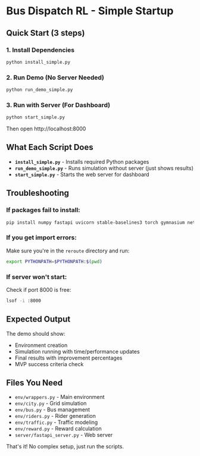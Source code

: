 # Bus Dispatch RL - Simple Startup

## Quick Start (3 steps)

### 1. Install Dependencies
```bash
python install_simple.py
```

### 2. Run Demo (No Server Needed)
```bash
python run_demo_simple.py
```

### 3. Run with Server (For Dashboard)
```bash
python start_simple.py
```
Then open http://localhost:8000

## What Each Script Does

- **`install_simple.py`** - Installs required Python packages
- **`run_demo_simple.py`** - Runs simulation without server (just shows results)
- **`start_simple.py`** - Starts the web server for dashboard

## Troubleshooting

### If packages fail to install:
```bash
pip install numpy fastapi uvicorn stable-baselines3 torch gymnasium networkx
```

### If you get import errors:
Make sure you're in the `reroute` directory and run:
```bash
export PYTHONPATH=$PYTHONPATH:$(pwd)
```

### If server won't start:
Check if port 8000 is free:
```bash
lsof -i :8000
```

## Expected Output

The demo should show:
- Environment creation
- Simulation running with time/performance updates
- Final results with improvement percentages
- MVP success criteria check

## Files You Need

- `env/wrappers.py` - Main environment
- `env/city.py` - Grid simulation  
- `env/bus.py` - Bus management
- `env/riders.py` - Rider generation
- `env/traffic.py` - Traffic modeling
- `env/reward.py` - Reward calculation
- `server/fastapi_server.py` - Web server

That's it! No complex setup, just run the scripts.
